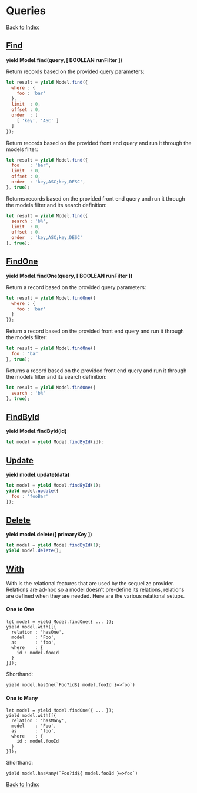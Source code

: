 # Queries

[Back to Index](index.md)

## [Find](#find)

**yield Model.find(query, [ BOOLEAN runFilter ])**

Return records based on the provided query parameters:

```js
let result = yield Model.find({
  where : {
    foo : 'bar'
  },
  limit  : 0,
  offset : 0,
  order  : [
    [ 'key', 'ASC' ]
  ]
});
```

Return records based on the provided front end query and run it through the models filter:

```js
let result = yield Model.find({
  foo    : 'bar',
  limit  : 0,
  offset : 0,
  order  : 'key,ASC;key,DESC',
}, true);
```

Returns records based on the provided front end query and run it through the models filter and its search definition:

```js
let result = yield Model.find({
  search : 'b%',
  limit  : 0,
  offset : 0,
  order  : 'key,ASC;key,DESC'
}, true);
```

## [FindOne](#find-one)

**yield Model.findOne(query, [ BOOLEAN runFilter ])**

Return a record based on the provided query parameters:

```js
let result = yield Model.findOne({
  where : {
    foo : 'bar'
  }
});
```

Return a record based on the provided front end query and run it through the models filter:

```js
let result = yield Model.findOne({
  foo : 'bar'
}, true);
```

Returns a record based on the provided front end query and run it through the models filter and its search definition:

```js
let result = yield Model.findOne({
  search : 'b%'
}, true);
```

## [FindById](#find-by-id)

**yield Model.findById(id)**

```js
let model = yield Model.findById(id);
```

## [Update](#update)

**yield model.update(data)**

```js
let model = yield Model.findById(1);
yield model.update({
  foo : 'fooBar'
});
```

## [Delete](#delete)

**yield model.delete([ primaryKey ])**

```js
let model = yield Model.findById(1);
yield model.delete();
```

## [With](#with)

With is the relational features that are used by the sequelize provider. Relations are ad-hoc so a model doesn't pre-define its relations, relations are defined when they are needed. Here are the various relational setups.

#### One to One

```
let model = yield Model.findOne({ ... });
yield model.with([{
  relation : 'hasOne',
  model    : 'Foo',
  as       : 'foo',
  where    : {
    id : model.fooId
  }
}]);
```

Shorthand:

```
yield model.hasOne(`Foo?id${ model.fooId }=>foo`)
```

#### One to Many

```
let model = yield Model.findOne({ ... });
yield model.with([{
  relation : 'hasMany',
  model    : 'Foo',
  as       : 'foo',
  where    : {
    id : model.fooId
  }
}]);
```

Shorthand:

```
yield model.hasMany(`Foo?id${ model.fooId }=>foo`)
```

[Back to Index](index.md)
